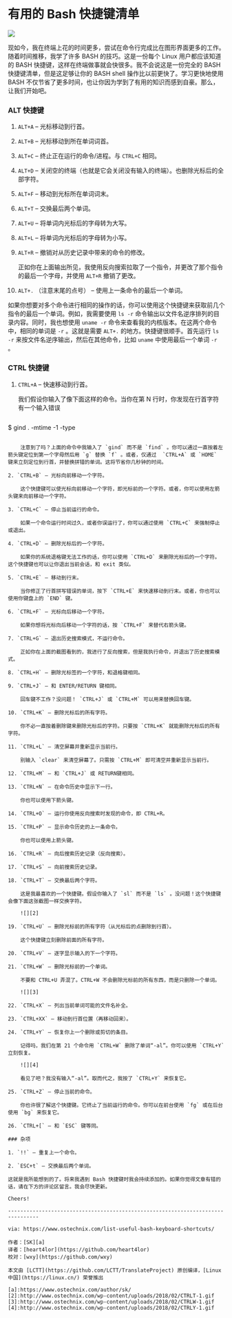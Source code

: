 有用的 Bash 快捷键清单
======
![](https://www.ostechnix.com/wp-content/uploads/2018/02/Bash-720x340.jpg)

现如今，我在终端上花的时间更多，尝试在命令行完成比在图形界面更多的工作。随着时间推移，我学了许多 BASH 的技巧。这是一份每个 Linux 用户都应该知道的 BASH 快捷键，这样在终端做事就会快很多。我不会说这是一份完全的 BASH 快捷键清单，但是这足够让你的 BASH shell 操作比以前更快了。学习更快地使用 BASH 不仅节省了更多时间，也让你因为学到了有用的知识而感到自豪。那么，让我们开始吧。

### ALT 快捷键

1. `ALT+A` – 光标移动到行首。
2. `ALT+B` – 光标移动到所在单词词首。
3. `ALT+C` – 终止正在运行的命令/进程。与 `CTRL+C` 相同。
4. `ALT+D` – 关闭空的终端（也就是它会关闭没有输入的终端）。也删除光标后的全部字符。
5. `ALT+F` – 移动到光标所在单词词末。
6. `ALT+T` – 交换最后两个单词。
7. `ALT+U` – 将单词内光标后的字母转为大写。
8. `ALT+L` – 将单词内光标后的字母转为小写。
9. `ALT+R` – 撤销对从历史记录中带来的命令的修改。
	
	正如你在上面输出所见，我使用反向搜索拉取了一个指令，并更改了那个指令的最后一个字母，并使用 `ALT+R` 撤销了更改。
10. `ALT+.` （注意末尾的点号） – 使用上一条命令的最后一个单词。

如果你想要对多个命令进行相同的操作的话，你可以使用这个快捷键来获取前几个指令的最后一个单词。例如，我需要使用 `ls -r` 命令输出以文件名逆序排列的目录内容。同时，我也想使用 `uname -r` 命令来查看我的内核版本。在这两个命令中，相同的单词是 `-r` 。这就是需要 `ALT+.` 的地方。快捷键很顺手。首先运行 `ls -r` 来按文件名逆序输出，然后在其他命令，比如 `uname` 中使用最后一个单词 `-r` 。

### CTRL 快捷键

1. `CTRL+A` – 快速移动到行首。

	我们假设你输入了像下面这样的命令。当你在第 N 行时，你发现在行首字符有一个输入错误

	```
$ gind . -mtime -1 -type
```

	注意到了吗？上面的命令中我输入了 `gind` 而不是 `find` 。你可以通过一直按着左箭头键定位到第一个字母然后用 `g` 替换 `f` 。或者，仅通过  `CTRL+A` 或 `HOME` 键来立刻定位到行首，并替换拼错的单词。这将节省你几秒钟的时间。

2. `CTRL+B` – 光标向前移动一个字符。

	这个快捷键可以使光标向前移动一个字符，即光标前的一个字符。或者，你可以使用左箭头键来向前移动一个字符。

3. `CTRL+C` – 停止当前运行的命令。

	如果一个命令运行时间过久，或者你误运行了，你可以通过使用 `CTRL+C` 来强制停止或退出。

4. `CTRL+D` – 删除光标后的一个字符。

	如果你的系统退格键无法工作的话，你可以使用 `CTRL+D` 来删除光标后的一个字符。这个快捷键也可以让你退出当前会话，和 exit 类似。

5. `CTRL+E` – 移动到行末。

	当你修正了行首拼写错误的单词，按下 `CTRL+E` 来快速移动到行末。或者，你也可以使用你键盘上的 `END` 键。

6. `CTRL+F` – 光标向后移动一个字符。

	如果你想将光标向后移动一个字符的话，按 `CTRL+F` 来替代右箭头键。

7. `CTRL+G` – 退出历史搜索模式，不运行命令。

	正如你在上面的截图看到的，我进行了反向搜索，但是我执行命令，并退出了历史搜索模式。

8. `CTRL+H` – 删除光标签的一个字符，和退格键相同。

9. `CTRL+J` – 和 ENTER/RETURN 键相同。

	回车键不工作？没问题！ `CTRL+J` 或 `CTRL+M` 可以用来替换回车键。

10. `CTRL+K` – 删除光标后的所有字符。

	你不必一直按着删除键来删除光标后的字符。只要按 `CTRL+K` 就能删除光标后的所有字符。

11. `CTRL+L` – 清空屏幕并重新显示当前行。

	别输入 `clear` 来清空屏幕了。只需按 `CTRL+M` 即可清空并重新显示当前行。

12. `CTRL+M` – 和 `CTRL+J` 或 RETURN键相同。

13. `CTRL+N` – 在命令历史中显示下一行。

	你也可以使用下箭头键。

14. `CTRL+O` – 运行你使用反向搜索时发现的命令，即 CTRL+R。

15. `CTRL+P` – 显示命令历史的上一条命令。

	你也可以使用上箭头键。

16. `CTRL+R` – 向后搜索历史记录（反向搜索）。

17. `CTRL+S` – 向前搜索历史记录。

18. `CTRL+T` – 交换最后两个字符。

	这是我最喜欢的一个快捷键。假设你输入了 `sl` 而不是 `ls` 。没问题！这个快捷键会像下面这张截图一样交换字符。

	![][2]

19. `CTRL+U` – 删除光标前的所有字符（从光标后的点删除到行首）。

	这个快捷键立刻删除前面的所有字符。

20. `CTRL+V` – 逐字显示输入的下一个字符。

21. `CTRL+W` – 删除光标前的一个单词。

	不要和 CTRL+U 弄混了。CTRL+W 不会删除光标前的所有东西，而是只删除一个单词。

	![][3]

22. `CTRL+X` – 列出当前单词可能的文件名补全。

23. `CTRL+XX` – 移动到行首位置（再移动回来）。

24. `CTRL+Y` – 恢复你上一个删除或剪切的条目。

	记得吗，我们在第 21 个命令用 `CTRL+W` 删除了单词“-al”。你可以使用 `CTRL+Y` 立刻恢复。

	![][4]

	看见了吧？我没有输入“-al”。取而代之，我按了 `CTRL+Y` 来恢复它。

25. `CTRL+Z` – 停止当前的命令。

	你也许很了解这个快捷键。它终止了当前运行的命令。你可以在前台使用 `fg` 或在后台使用 `bg` 来恢复它。

26. `CTRL+[` – 和 `ESC` 键等同。

### 杂项

1. `!!` – 重复上一个命令。

2. `ESC+t` – 交换最后两个单词。

这就是我所能想到的了。将来我遇到 Bash 快捷键时我会持续添加的。如果你觉得文章有错的话，请在下方的评论区留言。我会尽快更新。

Cheers!

--------------------------------------------------------------------------------

via: https://www.ostechnix.com/list-useful-bash-keyboard-shortcuts/

作者：[SK][a]
译者：[heart4lor](https://github.com/heart4lor)
校对：[wxy](https://github.com/wxy)

本文由 [LCTT](https://github.com/LCTT/TranslateProject) 原创编译，[Linux中国](https://linux.cn/) 荣誉推出

[a]:https://www.ostechnix.com/author/sk/
[2]:http://www.ostechnix.com/wp-content/uploads/2018/02/CTRLT-1.gif
[3]:http://www.ostechnix.com/wp-content/uploads/2018/02/CTRLW-1.gif
[4]:http://www.ostechnix.com/wp-content/uploads/2018/02/CTRLY-1.gif
